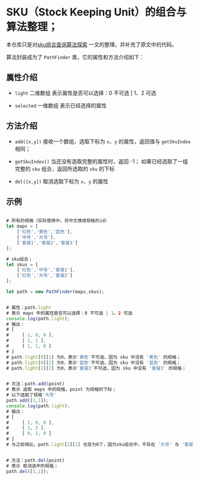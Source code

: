 # SKU（Stock Keeping Unit）的组合与算法整理；

本仓库只是对[sku组合查询算法探索](http://git.shepherdwind.com/sku-search-algorithm.html) 一文的整理，并补充了原文中的代码。

算法封装成为了 `PathFinder` 类，它的属性和方法介绍如下：

## 属性介绍

* `light` 二维数组
表示属性是否可以选择：0 不可选 | 1、2 可选

* `selected` 一维数组
表示已经选择的属性

## 方法介绍

* `add([x,y])` 
接收一个数组，选取下标为 `x`、`y` 的属性，返回值与 `getSkuIndex` 相同；

* `getSkuIndex()`
当还没有选取完整的属性时，返回 -1；
如果已经选取了一组完整的 `sku` 组合，返回所选取的 `sku` 的下标

* `del([x,y])`
取消选取下标为 `x`、`y` 的属性

## 示例

```javascript

# 所有的规格（实际使用中，将中文换成规格的id）
let maps = [
    ['红色','黄色','蓝色'],
    ['中号','大号'],
    ['套餐1','套餐2','套餐3']
];

# sku组合；
let skus = [
    ['红色','中号','套餐1'],
    ['红色','大号','套餐2']
];

let path = new PathFinder(maps,skus);


# 属性：path.light
# 表示 maps 中的属性是否可以选择：0 不可选 | 1、2 可选
console.log(path.light);
# 输出：
# [
#     [ 1, 0, 0 ], 
#     [ 1, 1 ], 
#     [ 1, 1, 0 ] 
# ]
# path.light[0][1] 为0，表示'黄色'不可选，因为 sku 中没有 '黄色' 的规格；
# path.light[0][2] 为0，表示'蓝色'不可选，因为 sku 中没有 '蓝色' 的规格；
# path.light[2][2] 为0，表示'套餐3'不可选，因为 sku 中没有 '套餐3' 的规格；


# 方法：path.add(point)
# 表示 选取 maps 中的规格，point 为规格的下标；
# 以下选取了规格'大号'
path.add([1,1]); 
console.log(path.light);
# 输出：
# [
#     [ 1, 0, 0 ], 
#     [ 1, 2 ], 
#     [ 0, 1, 0 ] 
# ]
# 与之前相比，path.light[2][1] 也变为0了，因为sku组合中，不存在 '大号' 与 '套餐1'的组合；


# 方法：path.del(point)
# 表示 取消选中的规格；
path.del([1,1]);

```

